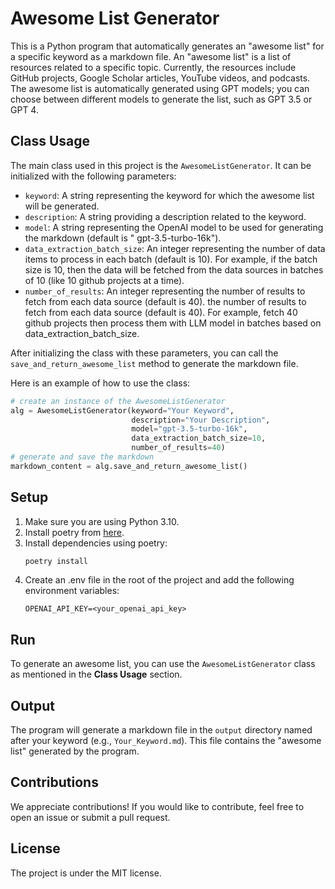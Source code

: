 # Awesome List Generator

This is a Python program that automatically generates an "awesome list" for a specific
keyword as a markdown file. An "awesome list" is a list of resources related to a
specific topic. Currently, the resources include GitHub projects, Google Scholar
articles, YouTube videos, and podcasts. The awesome list is automatically generated
using GPT models; you can choose between different models to generate the list, such as
GPT 3.5 or GPT 4.

## Class Usage

The main class used in this project is the `AwesomeListGenerator`. It can be initialized with the following parameters:

- `keyword`: A string representing the keyword for which the awesome list will be generated.
- `description`: A string providing a description related to the keyword.
- `model`: A string representing the OpenAI model to be used for generating the markdown (default is "
  gpt-3.5-turbo-16k").
- `data_extraction_batch_size`: An integer representing the number of data items to process in each batch (default is
  10). For example, if the batch size is 10, then the data will be fetched from the data sources in batches of 10 (like
  10 github projects at a time).
- `number_of_results`: An integer representing the number of results to fetch from each data source (default is 40). the
  number of results to fetch from each data source (default is 40). For example, fetch 40 github projects then process
  them with LLM model in batches based on data_extraction_batch_size.

After initializing the class with these parameters, you can call the `save_and_return_awesome_list` method to generate
the markdown file.

Here is an example of how to use the class:

```python
# create an instance of the AwesomeListGenerator
alg = AwesomeListGenerator(keyword="Your Keyword",
                           description="Your Description",
                           model="gpt-3.5-turbo-16k",
                           data_extraction_batch_size=10,
                           number_of_results=40)
# generate and save the markdown
markdown_content = alg.save_and_return_awesome_list()
```

## Setup

1. Make sure you are using Python 3.10.
2. Install poetry from [here](https://python-poetry.org/docs/#installation).
3. Install dependencies using poetry:
    ```bash
    poetry install
    ```
4. Create an .env file in the root of the project and add the following environment variables:
    ```
    OPENAI_API_KEY=<your_openai_api_key>
    ```

## Run

To generate an awesome list, you can use the `AwesomeListGenerator` class as mentioned in the **Class Usage** section.

## Output

The program will generate a markdown file in the `output` directory named after your keyword (e.g., `Your_Keyword.md`).
This file contains the "awesome list" generated by the program.

## Contributions

We appreciate contributions! If you would like to contribute, feel free to open an issue or submit a pull request.

## License

The project is under the MIT license.

